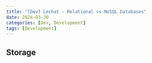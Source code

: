 ```yaml
---
title: "[Dev] Lechat - Relational vs NoSQL Databases"
date: 2024-03-30
categories: [Dev, Development]
tags: [Development]
---
```


## Storage
